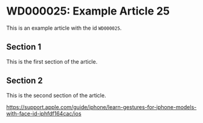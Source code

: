 # WD000025: Example Article 25

This is an example article with the id `WD000025`.

## Section 1

This is the first section of the article.

## Section 2

This is the second section of the article.

https://support.apple.com/guide/iphone/learn-gestures-for-iphone-models-with-face-id-iphfdf164cac/ios
